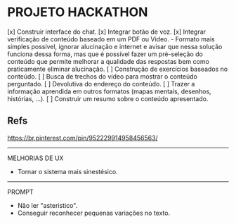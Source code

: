 # PROJETO HACKATHON

[x] Construir interface do chat.
[x] Integrar botão de voz.
[x] Integrar verificação de conteúdo baseado em um PDF ou Video.
    - Formato mais simples possível, ignorar alucinação e internet e avisar que nessa solução funciona dessa forma, mas que é possível fazer um pré-seleção do conteúdo que permite melhorar a qualidade das respostas bem como praticamente eliminar alucinação.
[ ] Construção de exercícios baseados no conteúdo.
[ ] Busca de trechos do vídeo para mostrar o conteúdo perguntado.
[ ] Devolutiva do endereço do conteúdo.
[ ] Trazer a informação aprendida em outros formatos (mapas mentais, desenhos, histórias, ...).
[ ] Construir um resumo sobre o conteúdo apresentado.

## Refs

https://br.pinterest.com/pin/952229914958456563/

---
MELHORIAS DE UX

- Tornar o sistema mais sinestésico.

---

PROMPT

- Não ler "asteristico".
- Conseguir reconhecer pequenas variações no texto.